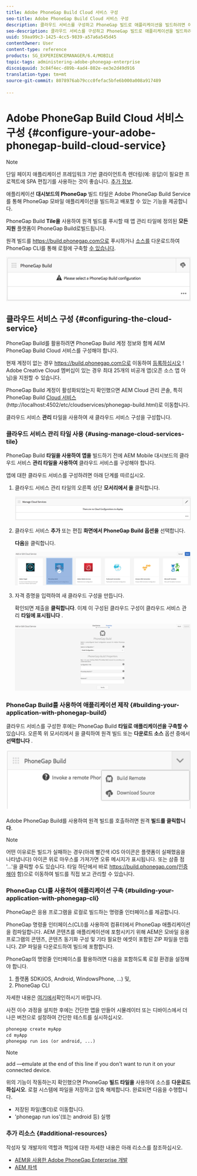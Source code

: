 ```yaml
---
title: Adobe PhoneGap Build Cloud 서비스 구성
seo-title: Adobe PhoneGap Build Cloud 서비스 구성
description: 클라우드 서비스를 구성하고 PhoneGap 빌드로 애플리케이션을 빌드하려면 이 페이지를 따르십시오.
seo-description: 클라우드 서비스를 구성하고 PhoneGap 빌드로 애플리케이션을 빌드하려면 이 페이지를 따르십시오.
uuid: 59aa99c3-1425-4cc5-9839-a57a6a545d45
contentOwner: User
content-type: reference
products: SG_EXPERIENCEMANAGER/6.4/MOBILE
topic-tags: administering-adobe-phonegap-enterprise
discoiquuid: 3c84f4ec-d89b-4ad4-802e-ee3e2d49d916
translation-type: tm+mt
source-git-commit: 8078976ab79ccc0fefac5bfe6b000a008a917489

---
```



# Adobe PhoneGap Build Cloud 서비스 구성 {#configure-your-adobe-phonegap-build-cloud-service}

>[!NOTE]
>
>단일 페이지 애플리케이션 프레임워크 기반 클라이언트측 렌더링(예: 응답)이 필요한 프로젝트에 SPA 편집기를 사용하는 것이 좋습니다. [추가 정보](/help/sites-developing/spa-overview.md).

애플리케이션 **대시보드의 PhoneGap** 빌드 타일은 Adobe PhoneGap Build Service를 통해 PhoneGap 모바일 애플리케이션을 빌드하고 배포할 수 있는 기능을 제공합니다.

PhoneGap Build **Tile을** 사용하여 원격 빌드를 푸시할 때 앱 관리 타일에 정의된 **모든 지원** 플랫폼이 PhoneGap Build로빌드됩니다.

원격 빌드를 https://build.phonegap.com으로 푸시하거나 [소스를](https://build.phonegap.com) 다운로드하여 PhoneGap CLI를 통해 로컬에 구축할 [수 있습니다](https://docs.phonegap.com/references/phonegap-cli/).

![PhoneGap 빌드 타일](assets/chlimage_1-60.png)

## 클라우드 서비스 구성 {#configuring-the-cloud-service}

PhoneGap Build를 활용하려면 PhoneGap Build 계정 정보와 함께 AEM PhoneGap Build Cloud 서비스를 구성해야 합니다.

현재 계정이 없는 경우 https://build.phonegap.com으로 이동하여 [등록하십시오](https://build.phonegap.com) ! Adobe Creative Cloud 멤버십이 있는 경우 최대 25개의 비공개 앱(오픈 소스 앱 아님)을 지원할 수 있습니다.

PhoneGap Build 계정이 활성화되었는지 확인했으면 AEM Cloud 관리 콘솔, 특히 PhoneGap Build [Cloud 서비스](http://localhost:4502/etc/cloudservices/phonegap-build.html) (http://localhost:4502/etc/cloudservices/phonegap-build.html)로 이동합니다.

클라우드 서비스 **관리** 타일을 사용하여 새 클라우드 서비스 구성을 구성합니다.

### 클라우드 서비스 관리 타일 사용 {#using-manage-cloud-services-tile}

PhoneGap Build **타일을 사용하여 앱을** 빌드하기 전에 AEM Mobile 대시보드의 클라우드 서비스 **관리 타일을 사용하여** 클라우드 서비스를 구성해야 합니다.

앱에 대한 클라우드 서비스를 구성하려면 아래 단계를 따르십시오.

1. 클라우드 서비스 관리 타일의 오른쪽 상단 **모서리에서 을** 클릭합니다.

   ![chlimage_1-61](assets/chlimage_1-61.png)

1. 클라우드 서비스 **추가** 또는 편집 **화면에서 PhoneGap Build 옵션을** 선택합니다.

   **다음**&#x200B;을 클릭합니다.

   ![chlimage_1-62](assets/chlimage_1-62.png)

1. 자격 증명을 입력하여 새 클라우드 구성을 만듭니다.

   확인되면 제출을 **클릭합니다**. 이제 이 구성된 클라우드 구성이 클라우드 서비스 관리 **타일에 표시됩니다** .

   ![chlimage_1-63](assets/chlimage_1-63.png)

### PhoneGap Build를 사용하여 애플리케이션 제작 {#building-your-application-with-phonegap-build}

클라우드 서비스를 구성한 후에는 PhoneGap Build **타일로 애플리케이션을 구축할 수** 있습니다. 오른쪽 위 모서리에서 을 클릭하여 원격 빌드 또는 **다운로드 소스** 옵션 중에서 **선택합니다** .

![chlimage_1-64](assets/chlimage_1-64.png)

Adobe PhoneGap Build를 사용하여 원격 빌드를 호출하려면 원격 **빌드를 클릭합니다**.

>[!NOTE]
>
>어떤 이유로든 빌드가 실패하는 경우(아래 빨간색 iOS 아이콘은 플랫폼이 실패했음을 나타냅니다) 아이콘 위로 마우스를 가져가면 오류 메시지가 표시됩니다. 또는 삼중 점 &#39;...&#39;을 클릭할 수도 있습니다. 타일 하단에서 바로 https://build.phonegap.com(인증해야 함)으로 이동하여 빌드를 직접 보고 관리할 수 있습니다.

### PhoneGap CLI를 사용하여 애플리케이션 구축 {#building-your-application-with-phonegap-cli}

PhoneGap은 응용 프로그램을 로컬로 빌드하는 명령줄 인터페이스를 제공합니다.

PhoneGap 명령줄 인터페이스(CLI)를 사용하여 컴퓨터에서 PhoneGap 애플리케이션을 컴파일합니다. AEM 콘텐츠를 애플리케이션에 포함시키기 위해 AEM은 모바일 응용 프로그램의 콘텐츠, 콘텐츠 동기화 구성 및 기타 필요한 에셋이 포함된 ZIP 파일을 만듭니다. ZIP 파일을 다운로드하여 빌드에 포함합니다.

PhoneGap의 명령줄 인터페이스를 활용하려면 다음을 포함하도록 로컬 환경을 설정해야 합니다.

1. 플랫폼 SDK(iOS, Android, WindowsPhone, ...) 및,
1. PhoneGap CLI

자세한 내용은 [여기에서](https://docs.phonegap.com/references/phonegap-cli/)확인하시기 바랍니다.

사전 이수 과정을 설치한 후에는 간단한 앱을 만들어 시뮬레이터 또는 디바이스에서 더 나은 버전으로 설정하여 간단한 테스트를 실시하십시오.

```xml
phonegap create myApp
cd myApp
phonegap run ios (or android, ...)
```

>[!NOTE]
>
>add —emulate at the end of this line if you don&#39;t want to run it on your connected device.

위의 기능이 작동하는지 확인했으면 PhoneGap **빌드 타일을** 사용하여 소스를 **다운로드하십시오**. 로컬 시스템에 파일을 저장하고 압축 해제합니다. 완료되면 다음을 수행합니다.

* 저장된 파일(폴더)로 이동합니다.
* &#39;phonegap run ios&#39;(또는 android 등) 실행

### 추가 리소스 {#additional-resources}

작성자 및 개발자의 역할과 책임에 대한 자세한 내용은 아래 리소스를 참조하십시오.

* [AEM을 사용한 Adobe PhoneGap Enterprise 개발](/help/mobile/developing-in-phonegap.md)
* [AEM 파섹](/help/mobile/phonegap.md)
